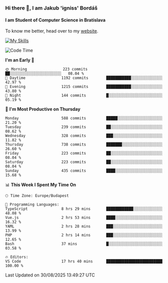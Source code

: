 ### Hi there 👋, I am Jakub 'igniss' Bordáš

#### I am Student of Computer Science in Bratislava
To know me better, head over to my [website](https://bordas.sk).

[![My Skills](https://skillicons.dev/icons?i=js,typescript,html,css,figma,svelte,vue,next,postgresql,nest,express,nodejs)](https://bordas.sk)


<!--START_SECTION:waka-->
![Code Time](http://img.shields.io/badge/Code%20Time-2%2C081%20hrs%2029%20mins-blue)

**I'm an Early 🐤** 

```text
🌞 Morning                223 commits         ██░░░░░░░░░░░░░░░░░░░░░░░   08.04 % 
🌆 Daytime                1192 commits        ███████████░░░░░░░░░░░░░░   42.97 % 
🌃 Evening                1215 commits        ███████████░░░░░░░░░░░░░░   43.80 % 
🌙 Night                  144 commits         █░░░░░░░░░░░░░░░░░░░░░░░░   05.19 % 
```
📅 **I'm Most Productive on Thursday** 

```text
Monday                   588 commits         █████░░░░░░░░░░░░░░░░░░░░   21.20 % 
Tuesday                  239 commits         ██░░░░░░░░░░░░░░░░░░░░░░░   08.62 % 
Wednesday                328 commits         ███░░░░░░░░░░░░░░░░░░░░░░   11.82 % 
Thursday                 738 commits         ███████░░░░░░░░░░░░░░░░░░   26.60 % 
Friday                   223 commits         ██░░░░░░░░░░░░░░░░░░░░░░░   08.04 % 
Saturday                 223 commits         ██░░░░░░░░░░░░░░░░░░░░░░░   08.04 % 
Sunday                   435 commits         ████░░░░░░░░░░░░░░░░░░░░░   15.68 % 
```


📊 **This Week I Spent My Time On** 

```text
🕑︎ Time Zone: Europe/Budapest

💬 Programming Languages: 
TypeScript               8 hrs 29 mins       ████████████░░░░░░░░░░░░░   48.08 % 
Vue.js                   2 hrs 53 mins       ████░░░░░░░░░░░░░░░░░░░░░   16.32 % 
YAML                     2 hrs 28 mins       ███░░░░░░░░░░░░░░░░░░░░░░   13.99 % 
PHP                      2 hrs 14 mins       ███░░░░░░░░░░░░░░░░░░░░░░   12.65 % 
Bash                     37 mins             █░░░░░░░░░░░░░░░░░░░░░░░░   03.58 % 

🔥 Editors: 
VS Code                  17 hrs 40 mins      █████████████████████████   100.00 % 
```


 Last Updated on 30/08/2025 13:49:27 UTC
<!--END_SECTION:waka-->
